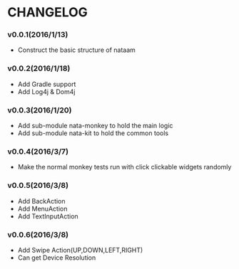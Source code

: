 # CHANGELOG

### v0.0.1(2016/1/13)
- Construct the basic structure of nataam

### v0.0.2(2016/1/18)
- Add Gradle support
- Add Log4j & Dom4j

### v0.0.3(2016/1/20)
- Add sub-module nata-monkey to hold the main logic
- Add sub-module nata-kit to hold the common tools

### v0.0.4(2016/3/7)
- Make the normal monkey tests run with click clickable widgets randomly

### v0.0.5(2016/3/8)
- Add BackAction 
- Add MenuAction
- Add TextInputAction

### v0.0.6(2016/3/8)
- Add Swipe Action(UP,DOWN,LEFT,RIGHT)
- Can get Device Resolution